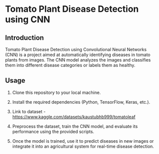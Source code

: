 # Tomato Plant Disease Detection using CNN

## Introduction

Tomato Plant Disease Detection using Convolutional Neural Networks (CNN) is a project aimed at automatically identifying diseases in tomato plants from images. The CNN model analyzes the images and classifies them into different disease categories or labels them as healthy.

## Usage

1. Clone this repository to your local machine.

2. Install the required dependencies (Python, TensorFlow, Keras, etc.).

3. Link to dataset - https://www.kaggle.com/datasets/kaustubhb999/tomatoleaf

4. Preprocess the dataset, train the CNN model, and evaluate its performance using the provided scripts.

5. Once the model is trained, use it to predict diseases in new images or integrate it into an agricultural system for real-time disease detection.
